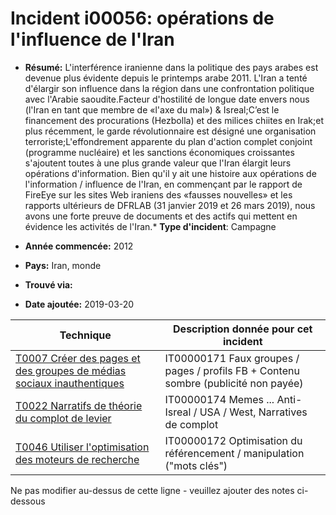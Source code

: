 # Incident i00056: opérations de l'influence de l'Iran

* **Résumé:** L'interférence iranienne dans la politique des pays arabes est devenue plus évidente depuis le printemps arabe 2011. L'Iran a tenté d'élargir son influence dans la région dans une confrontation politique avec l'Arabie saoudite.Facteur d'hostilité de longue date envers nous (l'Iran en tant que membre de «l'axe du mal») & Isreal;C’est le financement des procurations (Hezbolla) et des milices chiites en Irak;et plus récemment, le garde révolutionnaire est désigné une organisation terroriste;L'effondrement apparente du plan d'action complet conjoint (programme nucléaire) et les sanctions économiques croissantes s'ajoutent toutes à une plus grande valeur que l'Iran élargit leurs opérations d'information.
Bien qu'il y ait une histoire aux opérations de l'information / influence de l'Iran, en commençant par le rapport de FireEye sur les sites Web iraniens des «fausses nouvelles» et les rapports ultérieurs de DFRLAB (31 janvier 2019 et 26 mars 2019), nous avons une forte preuve de documents et des actifs qui mettent en évidence les activités de l'Iran.* **Type d'incident**: Campagne

* **Année commencée:** 2012

* **Pays:** Iran, monde

* **Trouvé via:**

* **Date ajoutée:** 2019-03-20
 

|Technique |Description donnée pour cet incident |
|--------- |------------------------- |
|[T0007 Créer des pages et des groupes de médias sociaux inauthentiques](../../generated_pages/techniques/T0007.md) |IT00000171 Faux groupes / pages / profils FB + Contenu sombre (publicité non payée) |
|[T0022 Narratifs de théorie du complot de levier](../../generated_pages/techniques/T0022.md) |IT00000174 Memes ... Anti-Isreal / USA / West, Narratives de complot |
|[T0046 Utiliser l'optimisation des moteurs de recherche](../../generated_pages/techniques/T0046.md) |IT00000172 Optimisation du référencement / manipulation ("mots clés") |


Ne pas modifier au-dessus de cette ligne - veuillez ajouter des notes ci-dessous